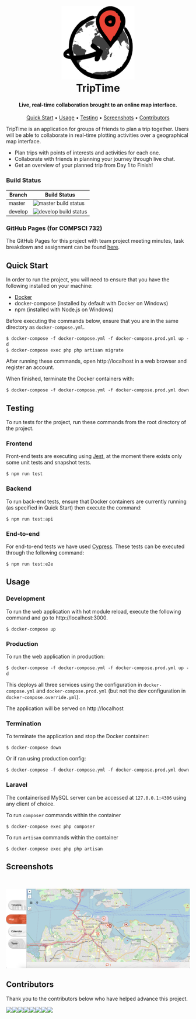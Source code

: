 <h1 align="center">
    <a href="https://trip-time-develop.herokuapp.com">
        <img src="/docs/bw_logo_github.png" alt="TripTime" width="200">
    </a>
    <br>
    TripTime
    <br>
</h1>

<h4 align="center">Live, real-time collaboration brought to an online map interface.</h4>

<p align="center">
  <a href="#quick-start">Quick Start</a> •
  <a href="#usage">Usage</a> •
  <a href="#testing">Testing</a> •
  <a href="#screenshots">Screenshots</a> •
  <a href="#contributors">Contributors</a>
</p>

TripTime is an application for groups of friends to plan a trip together. Users will be able to collaborate in real-time plotting activities over a geographical map interface.

* Plan trips with points of interests and activities for each one.
* Collaborate with friends in planning your journey through live chat.
* Get an overview of your planned trip from Day 1 to Finish!

### Build Status

| Branch  | Build Status |
|---------|--------------|
| master  | <img src="https://travis-ci.org/tantigers/TripTime.svg?branch=master" alt="master build status"> |
| develop | <img src="https://travis-ci.org/tantigers/TripTime.svg?branch=develop" alt="develop build status"> |

### GitHub Pages (for COMPSCI 732)
The GitHub Pages for this project with team project meeting minutes, task breakdown and assignment 
can be found [here](https://tantigers.github.io/TripTime).

## Quick Start
In order to run the project, you will need to ensure that you have the following installed on your machine:
 - [Docker](https://www.docker.com/)
 - docker-compose (installed by default with Docker on Windows)
 - npm (installed with Node.js on Windows)

Before executing the commands below, ensure that you are in the same directory as `docker-compose.yml`.

```shell script
$ docker-compose -f docker-compose.yml -f docker-compose.prod.yml up -d
$ docker-compose exec php php artisan migrate
```

After running these commands, open http://localhost in a web browser and register an account.

When finished, terminate the Docker containers with:
```shell script
$ docker-compose -f docker-compose.yml -f docker-compose.prod.yml down
```

## Testing
To run tests for the project, run these commands from the root directory of the project.

### Frontend
Front-end tests are executing using [Jest](https://jestjs.io/), at the moment there exists only some unit tests and snapshot tests.
```shell script
$ npm run test
```

### Backend
To run back-end tests, ensure that Docker containers are currently running (as specified in Quick Start) then execute the command:
```shell script
$ npm run test:api
```

### End-to-end
For end-to-end tests we have used [Cypress](https://www.cypress.io/). These tests can be executed through the following command:
```shell script
$ npm run test:e2e
```

## Usage

### Development
To run the web application with hot module reload, execute the following command and go to http://localhost:3000.
```shell script
$ docker-compose up
```

### Production
To run the web application in production:
```shell script
$ docker-compose -f docker-compose.yml -f docker-compose.prod.yml up -d
```
This deploys all three services using the configuration in `docker-compose.yml` and `docker-compose.prod.yml` (but not the dev configuration in `docker-compose.override.yml`).

The application will be served on http://localhost

### Termination

To terminate the application and stop the Docker container:
```shell script
$ docker-compose down
```

Or if ran using production config:
```shell script
$ docker-compose -f docker-compose.yml -f docker-compose.prod.yml down
```

### Laravel
The containerised MySQL server can be accessed at `127.0.0.1:4306` using any client of choice.

To run `composer` commands within the container
```shell script
$ docker-compose exec php composer
```

To run `artisan` commands within the container
```shell script
$ docker-compose exec php php artisan
```

## Screenshots
&ensp;

<p align="center">
  <img src="/docs/map-screenshot.png?raw=true" width="800" alt="TripTime Map">
</p>

## Contributors
Thank you to the contributors below who have helped advance this project.

[![](https://sourcerer.io/fame/rafiazman/tantigers/TripTime/images/0)](https://sourcerer.io/fame/rafiazman/tantigers/TripTime/links/0)[![](https://sourcerer.io/fame/rafiazman/tantigers/TripTime/images/1)](https://sourcerer.io/fame/rafiazman/tantigers/TripTime/links/1)[![](https://sourcerer.io/fame/rafiazman/tantigers/TripTime/images/2)](https://sourcerer.io/fame/rafiazman/tantigers/TripTime/links/2)[![](https://sourcerer.io/fame/rafiazman/tantigers/TripTime/images/3)](https://sourcerer.io/fame/rafiazman/tantigers/TripTime/links/3)[![](https://sourcerer.io/fame/rafiazman/tantigers/TripTime/images/4)](https://sourcerer.io/fame/rafiazman/tantigers/TripTime/links/4)[![](https://sourcerer.io/fame/rafiazman/tantigers/TripTime/images/5)](https://sourcerer.io/fame/rafiazman/tantigers/TripTime/links/5)[![](https://sourcerer.io/fame/rafiazman/tantigers/TripTime/images/6)](https://sourcerer.io/fame/rafiazman/tantigers/TripTime/links/6)[![](https://sourcerer.io/fame/rafiazman/tantigers/TripTime/images/7)](https://sourcerer.io/fame/rafiazman/tantigers/TripTime/links/7)